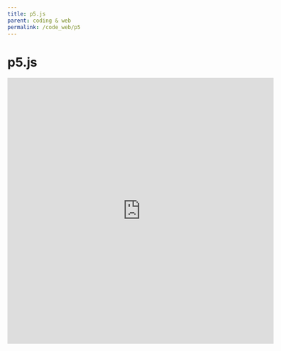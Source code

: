 ```yaml
---
title: p5.js
parent: coding & web
permalink: /code_web/p5
---
```


# p5.js

<iframe src="https://preview.p5js.org/andreaheilrath/embed/MNoA9qN9n" frameborder="0" border="0" cellspacing="0"
        style="border-style: none; width: 600; height: 600"></iframe>
